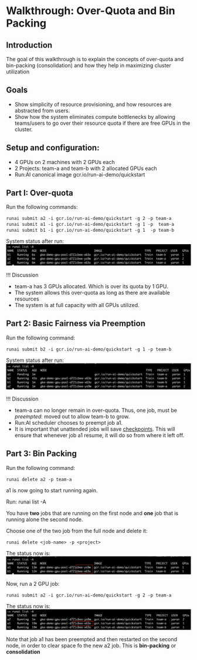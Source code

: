 # Walkthrough: Over-Quota and Bin Packing

## Introduction

The goal of this walkthrough is to explain the concepts of over-quota and bin-packing (consolidation) and how they help in maximizing cluster utilization

## Goals
* Show simplicity of resource provisioning, and how resources are abstracted from users.
* Show how the system eliminates compute bottlenecks by allowing teams/users to go over their resource quota if there are free GPUs in the cluster.

## Setup and configuration:

* 4 GPUs on 2 machines with 2 GPUs each
* 2 Projects: team-a and team-b with 2 allocated GPUs each
* Run:AI canonical image gcr.io/run-ai-demo/quickstart

## Part I: Over-quota

Run the following commands:

    runai submit a2 -i gcr.io/run-ai-demo/quickstart -g 2 -p team-a
    runai submit a1 -i gcr.io/run-ai-demo/quickstart -g 1 -p  team-a
    runai submit b1 -i gcr.io/run-ai-demo/quickstart -g 1  -p team-b

System status after run:
![overquota1](img/overquota1.png)


!!! Discussion
* team-a has 3 GPUs allocated. Which is over its quota by 1 GPU. 
* The system allows this over-quota as long as there are available resources
* The system is at full capacity with all GPUs utilized. 

## Part 2: Basic Fairness via Preemption

Run the following command:

    runai submit b2 -i gcr.io/run-ai-demo/quickstart -g 1 -p team-b

System status after run:
![overquota2](img/overquota2.png)

!!! Discussion

* team-a can no longer remain in over-quota. Thus, one job, must be _preempted_: moved out to allow team-b to grow.
* Run:AI scheduler chooses to preempt job a1.
* It is important that unattended jobs will save [checkpoints](../Image-Creation-Best-Practices/Saving-Deep-Learning-Checkpoints.md). This will ensure that whenever job a1 resume, it will do so from where it left off.

## Part 3: Bin Packing

Run the following command:

    runai delete a2 -p team-a

a1 is now going to start running again.

Run: 
    runai list -A

You have __two__ jobs that are running on the first node and __one__ job that is running  alone the second node. 

Choose one of the two job from the full node and delete it:

    runai delete <job-name> -p <project>

The status now is:
![overquota3](img/overquota3.png)

Now, run a 2 GPU job:

    runai submit a2 -i gcr.io/run-ai-demo/quickstart -g 2 -p team-a

The status now is:
![overquota4](img/overquota4.png)

Note that job a1 has been preempted and then restarted on the second node, in order to clear space fo the new a2 job. This is __bin-packing__ or __consolidation__





